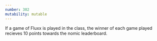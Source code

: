 ```yaml
---
number: 302
mutability: mutable
---
```


If a game of Fluxx is played in the class, the winner of each game played recieves 10 points towards the nomic leaderboard.

